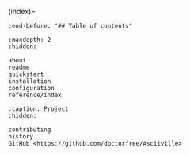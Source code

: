 (index)=

```{include} ../README.md
:end-before: "## Table of contents"
```

```{toctree}
:maxdepth: 2
:hidden:

about
readme
quickstart
installation
configuration
reference/index
```

```{toctree}
:caption: Project
:hidden:

contributing
history
GitHub <https://github.com/doctorfree/Asciiville>
```
